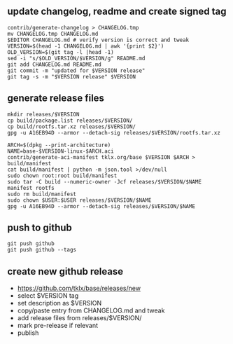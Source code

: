 ## update changelog, readme and create signed tag

```
contrib/generate-changelog > CHANGELOG.tmp
mv CHANGELOG.tmp CHANGELOG.md
$EDITOR CHANGELOG.md # verify version is correct and tweak 
VERSION=$(head -1 CHANGELOG.md | awk '{print $2}')
OLD_VERSION=$(git tag -l |head -1)
sed -i "s/$OLD_VERSION/$VERSION/g" README.md
git add CHANGELOG.md README.md
git commit -m "updated for $VERSION release"
git tag -s -m "$VERSION release" $VERSION
```

## generate release files

```
mkdir releases/$VERSION
cp build/package.list releases/$VERSION/
cp build/rootfs.tar.xz releases/$VERSION/
gpg -u A16EB94D --armor --detach-sig releases/$VERSION/rootfs.tar.xz

ARCH=$(dpkg --print-architecture)
NAME=base-$VERSION-linux-$ARCH.aci
contrib/generate-aci-manifest tklx.org/base $VERSION $ARCH > build/manifest
cat build/manifest | python -m json.tool >/dev/null
sudo chown root:root build/manifest
sudo tar -C build --numeric-owner -Jcf releases/$VERSION/$NAME manifest rootfs
sudo rm build/manifest
sudo chown $USER:$USER releases/$VERSION/$NAME
gpg -u A16EB94D --armor --detach-sig releases/$VERSION/$NAME
```

## push to github

```
git push github
git push github --tags
```

## create new github release

- https://github.com/tklx/base/releases/new
- select $VERSION tag
- set description as $VERSION
- copy/paste entry from CHANGELOG.md and tweak
- add release files from releases/$VERSION/
- mark pre-release if relevant
- publish

